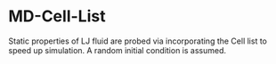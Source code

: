 # MD-Cell-List
Static properties of LJ fluid are probed via incorporating the Cell list to speed up simulation. A random initial condition is assumed.
